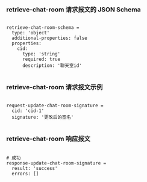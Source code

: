 ### retrieve-chat-room 请求报文的 JSON Schema
<pre><code>
retrieve-chat-room-schema = 
  type: 'object'
  additional-properties: false
  properties:
    cid:
      type: 'string'
      required: true   
      description: '聊天室id'

</code></pre>

### retrieve-chat-room 请求报文示例
<pre><code>
request-update-chat-room-signature =
  cid: 'cid-1'
  signature: '更改后的签名'

</code></pre>

### retrieve-chat-room 响应报文
<pre><code>
# 成功
response-update-chat-room-signature =
  result: 'success'
  errors: []

</code></pre>


